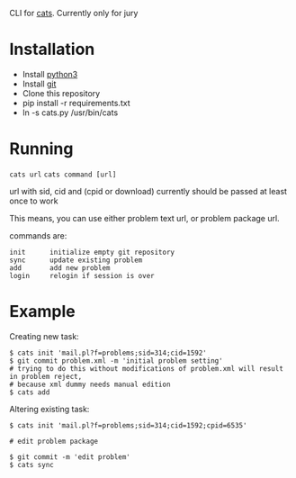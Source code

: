 CLI for [cats](http://imcs.dvfu.ru/cats). Currently only for jury

# Installation

- Install [python3](https://python.org)
- Install [git](https://git-scm.com/)
- Clone this repository
- pip install -r requirements.txt
- ln -s cats.py /usr/bin/cats

# Running

`cats url`
`cats command [url]`

url with sid, cid and (cpid or download) currently should be passed at least once to work

This means, you can use either problem text url, or problem package url.

commands are:
```
init      initialize empty git repository
sync      update existing problem
add       add new problem
login     relogin if session is over
```

# Example

Creating new task:

```console
$ cats init 'mail.pl?f=problems;sid=314;cid=1592'
$ git commit problem.xml -m 'initial problem setting'
# trying to do this without modifications of problem.xml will result in problem reject,
# because xml dummy needs manual edition
$ cats add
```

Altering existing task:

```console
$ cats init 'mail.pl?f=problems;sid=314;cid=1592;cpid=6535'

# edit problem package

$ git commit -m 'edit problem'
$ cats sync
```